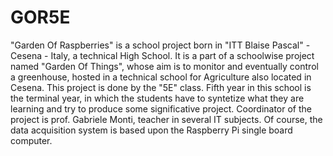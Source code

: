 GOR5E
=====

"Garden Of Raspberries" is a school project born in "ITT Blaise Pascal" - Cesena - Italy, a technical High School. It is a part of a schoolwise project named "Garden Of Things", whose aim is to monitor and eventually control a greenhouse, hosted in a technical school for Agriculture also located in Cesena. This project is done by the "5E" class. Fifth year in this school is the terminal year, in which the students have to syntetize what they are learning and try to produce some significative project. Coordinator of the project is prof. Gabriele Monti, teacher in several IT subjects. 
Of course, the data acquisition system is based upon the Raspberry Pi single board computer. 
